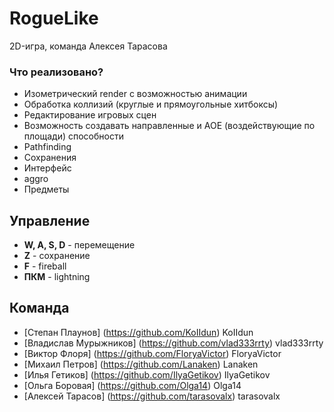 # **RogueLike**

2D-игра, команда Алексея Тарасова

### Что реализовано?
- Изометрический render с возможностью анимации
- Обработка коллизий (круглые и прямоугольные хитбоксы)
- Редактирование игровых сцен
- Возможность создавать направленные и AOE (воздействующие по площади) способности
- Pathfinding 
- Сохранения
- Интерфейс
- aggro
- Предметы

## Управление
- **W, A, S, D** - перемещение
- **Z** - сохранение
- **F** - fireball
- **ПКМ** - lightning

## Команда

- [Степан Плаунов] (https://github.com/KoIIdun) KoIIdun
- [Владислав Мурыжников] (https://github.com/vlad333rrty) vlad333rrty
- [Виктор Флоря] (https://github.com/FloryaVictor) FloryaVictor
- [Михаил Петров] (https://github.com/Lanaken) Lanaken
- [Илья Гетиков] (https://github.com/IlyaGetikov) IlyaGetikov
- [Ольга Боровая] (https://github.com/Olga14) Olga14
- [Алексей Тарасов] (https://github.com/tarasovalx) tarasovalx
